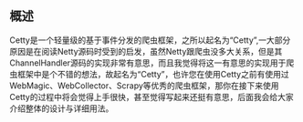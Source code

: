## 概述
Cetty是一个轻量级的基于事件分发的爬虫框架，之所以起名为“Cetty”,一大部分原因是在阅读Netty源码时受到的启发，虽然Netty跟爬虫没多大关系，但是其ChannelHandler源码的实现非常有意思，而且我觉得将这一有意思的实现用于爬虫框架中是个不错的想法，故起名为“Cetty”，也许您在使用Cetty之前有使用过WebMagic、WebCollector、Scrapy等优秀的爬虫框架，那你在接下来使用Cetty的过程中将会觉得上手很快，甚至觉得写起来还挺有意思，后面我会给大家介绍整体的设计与详细用法。
